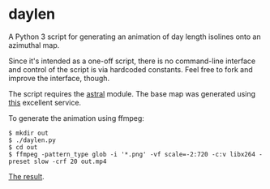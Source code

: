 # daylen 

A Python 3 script for generating an animation of day length isolines onto an
azimuthal map.

Since it's intended as a one-off script, there is no command-line interface
and control of the script is via hardcoded constants. Feel free to fork and
improve the interface, though.

The script requires the [astral](https://pypi.python.org/pypi/astral) module.
The base map was generated using [this](http://ns6t.net/azimuth/azimuth.html)
excellent service.

To generate the animation using ffmpeg:

	$ mkdir out
	$ ./daylen.py
	$ cd out
	$ ffmpeg -pattern_type glob -i '*.png' -vf scale=-2:720 -c:v libx264 -preset slow -crf 20 out.mp4

[The result](https://gfycat.com/CrispPlayfulAllosaurus).

